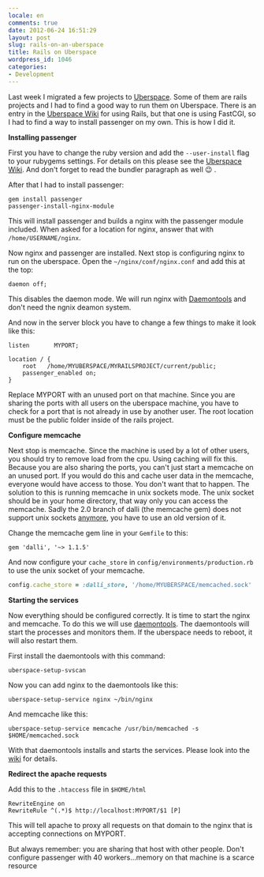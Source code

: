 ```yaml
---
locale: en
comments: true
date: 2012-06-24 16:51:29
layout: post
slug: rails-on-an-uberspace
title: Rails on Uberspace
wordpress_id: 1046
categories:
- Development
---
```


Last week I migrated a few projects to
[Uberspace](http://bitboxer.de/2012/06/17/moved-to-uberspace/). Some of them
are rails projects and I had to find a good way to run them on Uberspace. There
is an entry in the [Uberspace Wiki](http://uberspace.de/dokuwiki/cool:rails)
for using Rails, but that one is using FastCGI, so I had to find a
way to install passenger on my own. This is how I did it.

**Installing passenger**

First you have to change the ruby version and add the ``--user-install`` flag to your
rubygems settings. For details on this please see the [Uberspace Wiki](https://uberspace.de/dokuwiki/development:ruby).
And don't forget to read the bundler paragraph as well :wink: .

After that I had to install passenger:

```
gem install passenger
passenger-install-nginx-module
```

This will install passenger and builds a nginx with the passenger module
included. When asked for a location for nginx, answer that with `/home/USERNAME/nginx`.

Now nginx and passenger are installed. Next stop is configuring nginx to run on
the uberspace. Open the `~/nginx/conf/nginx.conf` and add this at the top:

```
daemon off;
```

This disables the daemon mode. We will run nginx with
[Daemontools](http://uberspace.de/dokuwiki/system:daemontools) and don't need
the ngnix deamon system.

And now in the server block you have to change a few things to make it look
like this:

```
listen       MYPORT;

location / {
    root   /home/MYUBERSPACE/MYRAILSPROJECT/current/public;
    passenger_enabled on;
}
```

Replace MYPORT with an unused port on that machine. Since you are sharing the
ports with all users on the uberspace machine, you have to check for a port
that is not already in use by another user. The root location must be the
public folder inside of the rails project.

**Configure memcache**

Next stop is memcache. Since the machine is used by a lot of other users, you
should try to remove load from the cpu. Using caching will fix this. Because
you are also sharing the ports, you can't just start a memcache on an unused
port. If you would do this and cache user data in the memcache, everyone would
have access to those. You don't want that to happen. The solution to this is
running memcache in unix sockets mode. The unix socket should be in your home
directory, that way only you can access the memcache. Sadly the 2.0 branch of
dalli (the memcache gem) does not support unix sockets
[anymore](http://github.com/mperham/dalli/issues/229), you have to use an old
version of it.

Change the memcache gem line in your `Gemfile` to this:

```
gem 'dalli', '~> 1.1.5'
```

And now configure your `cache_store` in `config/environments/production.rb` to
use the unix socket of your memcache.

``` ruby
config.cache_store = :dalli_store, '/home/MYUBERSPACE/memcached.sock'
```

**Starting the services**

Now everything should be configured correctly. It is time to start the nginx
and memcache. To do this we will use
[daemontools](http://uberspace.de/dokuwiki/system:daemontools). The daemontools
will start the processes and monitors them. If the uberspace needs to reboot,
it will also restart them.

First install the daemontools with this command:

```
uberspace-setup-svscan
```

Now you can add nginx to the daemontools like this:

```
uberspace-setup-service nginx ~/bin/nginx
```

And memcache like this:

```
uberspace-setup-service memcache /usr/bin/memcached -s $HOME/memcached.sock
```

With that daemontools installs and starts the services. Please look into the
[wiki](http://uberspace.de/dokuwiki/system:daemontools) for details.

**Redirect the apache requests**

Add this to the `.htaccess` file in `$HOME/html`

```
RewriteEngine on
RewriteRule ^(.*)$ http://localhost:MYPORT/$1 [P]
```

This will tell apache to proxy all requests on that domain to the nginx that is
accepting connections on MYPORT.

But always remember: you are sharing that host with other people. Don't
configure passenger with 40 workers...memory on that machine is a scarce
resource
